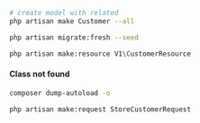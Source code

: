 
```bash
# create model with related 
php artisan make Customer --all
```

```bash
php artisan migrate:fresh --seed
```

```bash
php artisan make:resource V1\CustomerResource
```
#### Class not found
```bash
composer dump-autoload -o
```


```bash
php artisan make:request StoreCustomerRequest
```
